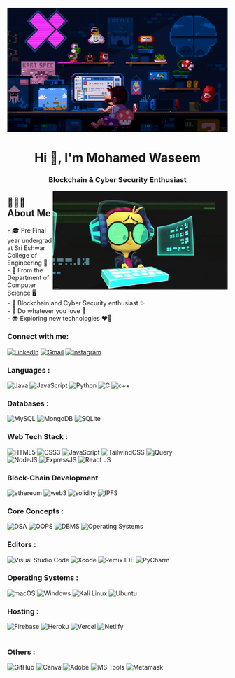 ![MasterHead](/Animations/Giphy2.gif)

<h1 align="center">Hi 👋, I'm Mohamed Waseem</h1>
<h3 align="center">Blockchain & Cyber Security Enthusiast</h3>


<img align="right" alt="GIF" src="/Animations/Giphy1.gif" width="400"/>
<h2> 👨🏻‍💻 About Me </h2>
- 🎓 Pre Final year undergrad at Sri Eshwar College of Engineering 🏫<br>
- 🍁&nbsp;From the Department of Computer Science 🖥️<br>
- 🍂 Blockchain and Cyber Security enthusiast ✨<br>
- 🌱 Do whatever you love 🚀<br>
- 😎&nbsp;Exploring new technologies ❤️‍🔥<br>



<h3 align="left">Connect with me:</h3>
<div align="left">
  <a href="https://www.linkedin.com/in/mohamed-waseem-%E2%80%8E-a52727228"><img alt="LinkedIn" src="https://img.shields.io/badge/linkedin-%230077B5.svg?style=for-the-badge&logo=linkedin&logoColor=white"/></a>
  <a href="mailto:mohamedwaseem.a2021cseb@sece.ac.in"><img alt="Gmail" src="https://img.shields.io/badge/Gmail-D14836?style=for-the-badge&logo=gmail&logoColor=white"/></a>
   <a href="https://www.instagram.com/waseem_0605/"><img alt="Instagram" src="https://img.shields.io/badge/Instagram-E4405F?style=for-the-badge&logo=instagram&logoColor=white"/></a>
</div>

<h3 align="left">Languages :</h3>
<div align="left">
  <img alt="Java" src="https://img.shields.io/badge/java-%23ED8B00.svg?style=for-the-badge&logo=java&logoColor=white"/>
  <img alt="JavaScript" src="https://img.shields.io/badge/javascript-%23323330.svg?style=for-the-badge&logo=javascript&logoColor=%23F7DF1E"/> 
  <img alt="Python" src="https://img.shields.io/badge/python-%2314354C.svg?style=for-the-badge&logo=python&logoColor=white"/>
  <img alt="C" src="https://img.shields.io/badge/c-%2300599C.svg?style=for-the-badge&logo=c&logoColor=white" />
  <img alt="c++" src="https://img.shields.io/badge/C%2B%2B-00599C?style=for-the-badge&logo=c%2B%2B&logoColor=white"/>
</div>

<h3 align="left">Databases :</h3>
<div align="left">
  <img alt="MySQL" src="https://img.shields.io/badge/mysql-%2300f.svg?style=for-the-badge&logo=mysql&logoColor=white"/>
  <img alt="MongoDB" src ="https://img.shields.io/badge/MongoDB-4EA94B?style=for-the-badge&logo=mongodb&logoColor=white"/>
  <img alt="SQLite" src ="https://img.shields.io/badge/sqlite-%2307405e.svg?style=for-the-badge&logo=sqlite&logoColor=white"/>
</div>

<h3 align="left">Web Tech Stack :</h3>
<div align="left">
  <img alt="HTML5" src="https://img.shields.io/badge/html5-%23E34F26.svg?style=for-the-badge&logo=html5&logoColor=white"/>
  <img alt="CSS3" src="https://img.shields.io/badge/css3-%231572B6.svg?style=for-the-badge&logo=css3&logoColor=white"/> 
  <img alt="JavaScript" src="https://img.shields.io/badge/javascript-%23323330.svg?style=for-the-badge&logo=javascript&logoColor=%23F7DF1E"/> 
  <img alt="TailwindCSS" src="https://img.shields.io/badge/Tailwind_CSS-38B2AC?style=for-the-badge&logo=tailwind-css&logoColor=white"/>
  <img <img alt="jQuery" src="https://img.shields.io/badge/jQuery-%230769AD.svg?style=for-the-badge&logo=jquery&logoColor=white"/>
<br>
  <img alt="NodeJS" src="https://img.shields.io/badge/node.js-%2343853D.svg?style=for-the-badge&logo=node-dot-js&logoColor=white"/>
  <img alt="ExpressJS" src="https://img.shields.io/badge/Express.js-000000?style=for-the-badge&logo=express&logoColor=white"/>
  <img alt="React JS" src="https://img.shields.io/badge/react-%2320232a.svg?style=for-the-badge&logo=react&logoColor=%2361DAFB"/>
</div>

### Block-Chain Development

![ethereum](https://img.shields.io/badge/Ethereum-3C3C3D?style=for-the-badge&logo=ethereum&logoColor=white)
![web3](https://img.shields.io/badge/Web_3-F16822?style=for-the-badge&logo=web3.js&logoColor=white)
![solidity](https://img.shields.io/badge/Solidity-363636?style=for-the-badge&logo=solidity&logoColor=white)
<img alt="IPFS" src="https://img.shields.io/badge/IPFS-000000?style=for-the-badge&logo=ipfs&logoColor=white">

<h3 align="left">Core Concepts :</h3>
<div align="left">
  <img alt="DSA" src="https://img.shields.io/badge/DSA-FF8C00?style=for-the-badge&logo=python&logoColor=white">
  <img alt="OOPS" src="https://img.shields.io/badge/OOPS-FFD700?style=for-the-badge&logo=java&logoColor=white">
  <img alt="DBMS" src="https://img.shields.io/badge/DBMS-008080?style=for-the-badge&logo=postgresql&logoColor=white">
  <img alt="Operating Systems" src="https://img.shields.io/badge/Operating%20Systems-000000?style=for-the-badge&logo=linux&logoColor=white">
</div>

<h3 align="left">Editors :</h3>
<div align="left">
  <img alt="Visual Studio Code" src="https://img.shields.io/badge/Visual%20Studio%20Code-007ACC?style=for-the-badge&logo=visual-studio-code&logoColor=white">
  <img alt="Xcode" src="https://img.shields.io/badge/Xcode-147EFB?style=for-the-badge&logo=xcode&logoColor=white">
  <img alt="Remix IDE" src="https://img.shields.io/badge/Remix%20IDE-616161?style=for-the-badge&logo=remix&logoColor=white">
  <img alt="PyCharm" src="https://img.shields.io/badge/PyCharm-000000?style=for-the-badge&logo=pycharm&logoColor=white">
</div>

<h3 align="left">Operating Systems :</h3>
<div align="left">
  <img alt="macOS" src="https://img.shields.io/badge/macOS-000000?style=for-the-badge&logo=apple&logoColor=white">
  <img alt="Windows" src="https://img.shields.io/badge/Windows-0078D6?style=for-the-badge&logo=windows&logoColor=white">
  <img alt="Kali Linux" src="https://img.shields.io/badge/Kali%20Linux-557C94?style=for-the-badge&logo=kali%20linux&logoColor=white">
  <img alt="Ubuntu" src="https://img.shields.io/badge/Ubuntu-E95420?style=for-the-badge&logo=ubuntu&logoColor=white">
</div>

<h3 align="left">Hosting :</h3>
<div align="left">
  <img alt="Firebase" src="https://img.shields.io/badge/firebase-%23039BE5.svg?style=for-the-badge&logo=firebase"/>
  <img alt="Heroku" src="https://img.shields.io/badge/heroku-%23430098.svg?style=for-the-badge&logo=heroku&logoColor=white"/>
  <img alt="Vercel" src="https://img.shields.io/badge/Vercel-000000?style=for-the-badge&logo=vercel&logoColor=white"/>
  <img alt="Netlify" src="https://img.shields.io/badge/Netlify-00C7B7?style=for-the-badge&logo=netlify&logoColor=white"/>
</div><br/>

<h3 align="left">Others :</h3>
<div align="left">
  <img alt="GitHub" src="https://img.shields.io/badge/GitHub-181717?style=for-the-badge&logo=github&logoColor=white">
  <img alt="Canva" src="https://img.shields.io/badge/Canva-00C4CC?style=for-the-badge&logo=canva&logoColor=white">
  <img alt="Adobe" src="https://img.shields.io/badge/Adobe-FF0000?style=for-the-badge&logo=adobe&logoColor=white">
  <img alt="MS Tools" src="https://img.shields.io/badge/MS%20Tools-666666?style=for-the-badge&logo=microsoft&logoColor=white">
  <img alt="Metamask" src="https://img.shields.io/badge/Metamask-F6851B?style=for-the-badge&logo=metamask&logoColor=white">
</div>
